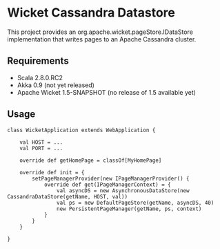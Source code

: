 Wicket Cassandra Datastore
==========================

This project provides an org.apache.wicket.pageStore.IDataStore implementation that writes pages to an Apache Cassandra cluster.

Requirements
------------
* Scala 2.8.0.RC2
* Akka 0.9 (not yet released)
* Apache Wicket 1.5-SNAPSHOT (no release of 1.5 available yet)



Usage
-----
	class WicketApplication extends WebApplication {

		val HOST = ...
		val PORT = ...		

		override def getHomePage = classOf[MyHomePage]
		
		override def init = {
			setPageManagerProvider(new IPageManagerProvider() {
				override def get(IPageManagerContext) = {
					val asyncDS = new AsynchronousDataStore(new CassandraDataStore(getName, HOST, val))
					val ps = new DefaultPageStore(getName, asyncDS, 40)
					new PersistentPageManager(getName, ps, context)
				}
			}
		}
	
	}
